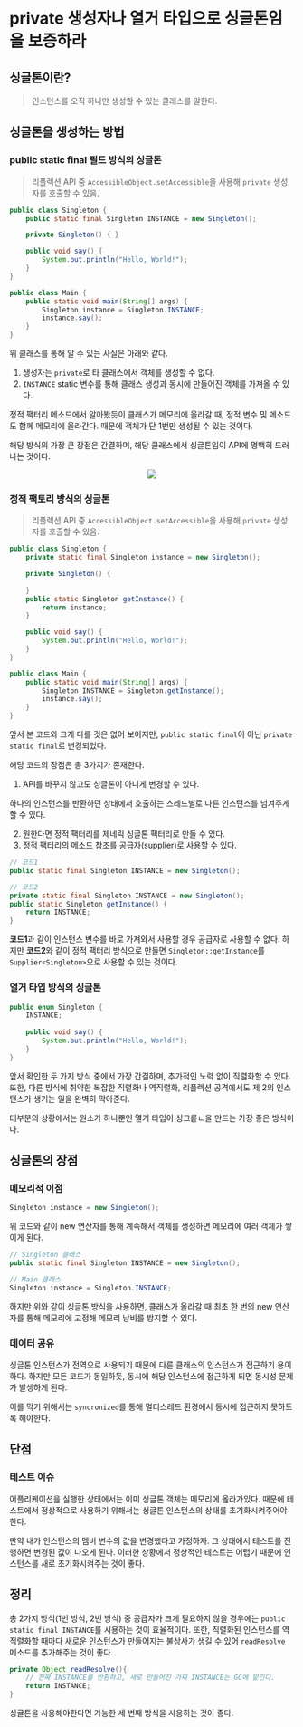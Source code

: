 # private 생성자나 열거 타입으로 싱글톤임을 보증하라

## 싱글톤이란?

> 인스턴스를 오직 하나만 생성할 수 있는 클래스를 말한다.

## 싱글톤을 생성하는 방법

### public static final 필드 방식의 싱글톤

> 리플렉션 API 중 `AccessibleObject.setAccessible`을 사용해 `private` 생성자를 호출할 수 있음.

```java
public class Singleton {
    public static final Singleton INSTANCE = new Singleton();

    private Singleton() { }

    public void say() {
        System.out.println("Hello, World!");
    }
}

public class Main {
    public static void main(String[] args) {
        Singleton instance = Singleton.INSTANCE;
        instance.say();
    }
}
```

위 클래스를 통해 알 수 있는 사실은 아래와 같다.

1. 생성자는 `private`로 타 클래스에서 객체를 생성할 수 없다.
2. `INSTANCE` static 변수를 통해 클래스 생성과 동시에 만들어진 객체를 가져올 수 있다.

정적 팩터리 메소드에서 알아봤듯이 클래스가 메모리에 올라갈 때, 정적 변수 및 메소드도 함께 메모리에 올라간다.
때문에 객체가 단 1번만 생성될 수 있는 것이다.

해당 방식의 가장 큰 장점은 간결하며, 해당 클래스에서 싱글톤임이 API에 명백히 드러나는 것이다.

<center>
<img src="https://github.com/Jwhyee/effective-java/assets/82663161/89209561-2d56-40bb-8ebf-b74d38148f53">
</center>

### 정적 팩토리 방식의 싱글톤

> 리플렉션 API 중 `AccessibleObject.setAccessible`을 사용해 `private` 생성자를 호출할 수 있음.

```java
public class Singleton {
    private static final Singleton instance = new Singleton();

    private Singleton() {
        
    }
    public static Singleton getInstance() {
        return instance;
    }

    public void say() {
        System.out.println("Hello, World!");
    }
}

public class Main {
    public static void main(String[] args) {
        Singleton INSTANCE = Singleton.getInstance();
        instance.say();
    }
}
```

앞서 본 코드와 크게 다를 것은 없어 보이지만, `public static final`이 아닌 `private static final`로 변경되었다.

해당 코드의 장점은 총 3가지가 존재한다.

1. API를 바꾸지 않고도 싱글톤이 아니게 변경할 수 있다.

하나의 인스턴스를 반환하던 상태에서 호출하는 스레드별로 다른 인스턴스를 넘겨주게 할 수 있다.

2. 원한다면 정적 팩터리를 제네릭 싱글톤 팩터리로 만들 수 있다.
3. 정적 팩터리의 메소드 참조를 공급자(supplier)로 사용할 수 있다.

```java
// 코드1
public static final Singleton INSTANCE = new Singleton();

// 코드2
private static final Singleton INSTANCE = new Singleton();
public static Singleton getInstance() {
    return INSTANCE;
}
```

**코드1**과 같이 인스턴스 변수를 바로 가져와서 사용할 경우 공급자로 사용할 수 없다.
하지만 **코드2**와 같이 정적 팩터리 방식으로 만들면 `Singleton::getInstance`를 `Supplier<Singleton>`으로 사용할 수 있는 것이다.

### 열거 타입 방식의 싱글톤

```java
public enum Singleton {
    INSTANCE;
    
    public void say() {
        System.out.println("Hello, World!");
    }
}
```

앞서 확인한 두 가지 방식 중에서 가장 간결하며, 추가적인 노력 없이 직렬화할 수 있다.
또한, 다른 방식에 취약한 복잡한 직렬화나 역직렬화, 리플렉션 공격에서도 제 2의 인스턴스가 생기는 일을 완벽히 막아준다.

대부분의 상황에서는 원소가 하나뿐인 열거 타입이 싱그롵ㄴ을 만드는 가장 좋은 방식이다.

## 싱글톤의 장점

### 메모리적 이점

```java
Singleton instance = new Singleton();
```

위 코드와 같이 new 연산자를 통해 계속해서 객체를 생성하면 메모리에 여러 객체가 쌓이게 된다.

```java
// Singleton 클래스
public static final Singleton INSTANCE = new Singleton();

// Main 클래스
Singleton instance = Singleton.INSTANCE;
```

하지만 위와 같이 싱글톤 방식을 사용하면, 클래스가 올라갈 때 최초 한 번의 new 연산자를 통해 메모리에 고정해 메모리 낭비를 방지할 수 있다.

### 데이터 공유

싱글톤 인스턴스가 전역으로 사용되기 때문에 다른 클래스의 인스턴스가 접근하기 용이하다.
하지만 모든 코드가 동일하듯, 동시에 해당 인스턴스에 접근하게 되면 동시성 문제가 발생하게 된다.

이를 막기 위해서는 `syncronized`를 통해 멀티스레드 환경에서 동시에 접근하지 못하도록 해야한다.

## 단점

### 테스트 이슈

어플리케이션을 실행한 상태에서는 이미 싱글톤 객체는 메모리에 올라가있다.
때문에 테스트에서 정상적으로 사용하기 위해서는 싱글톤 인스턴스의 상태를 초기화시켜주어야 한다.

만약 내가 인스턴스의 멤버 변수의 값을 변경했다고 가정하자.
그 상태에서 테스트를 진행하면 변경된 값이 나오게 된다.
이러한 상황에서 정상적인 테스트는 어렵기 때문에 인스턴스를 새로 초기화시켜주는 것이 좋다.

## 정리

총 2가지 방식(1번 방식, 2번 방식) 중 공급자가 크게 필요하지 않을 경우에는 `public static final INSTANCE`를 시용하는 것이 효율적이다.
또한, 직렬화된 인스턴스를 역직렬화할 때마다 새로운 인스턴스가 만들어지는 불상사가 생길 수 있어 `readResolve` 메소드를 추가해주는 것이 좋다.

```java
private Object readResolve(){
    // 진짜 INSTANCE를 반환하고, 새로 만들어진 가짜 INSTANCE는 GC에 맡긴다.
    return INSTANCE;
}
```

싱글톤을 사용해야한다면 가능한 세 번째 방식을 사용하는 것이 좋다.